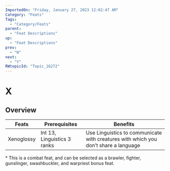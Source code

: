 ```yaml
---
ImportedOn: "Friday, January 27, 2023 12:02:47 AM"
Category: "Feats"
Tags:
  - "Category/Feats"
parent:
  - "Feat Descriptions"
up:
  - "Feat Descriptions"
prev:
  - "W"
next:
  - "Y"
RWtopicId: "Topic_16272"
---
```

# X
## Overview
| **Feats** | **Prerequisites** | **Benefits** |
|---|---|---|
| Xenoglossy | Int 13, Linguistics 3 ranks | Use Linguistics to communicate with creatures with which you don’t share a language |

  \* This is a combat feat, and can be selected as a brawler, fighter, gunslinger, swashbuckler, and warpriest bonus feat.

